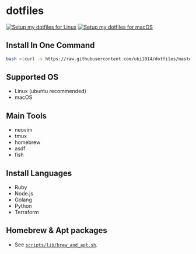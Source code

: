 # dotfiles

[![Setup my dotfiles for Linux](https://github.com/uki1014/dotfiles/actions/workflows/linux-os.yml/badge.svg)](https://github.com/uki1014/dotfiles/actions/workflows/linux-os.yml)
[![Setup my dotfiles for macOS](https://github.com/uki1014/dotfiles/actions/workflows/mac-os.yml/badge.svg)](https://github.com/uki1014/dotfiles/actions/workflows/mac-os.yml)

## Install In One Command

```sh
bash <(curl -s https://raw.githubusercontent.com/uki1014/dotfiles/master/scripts/install.sh)
```

## Supported OS

- Linux (ubuntu recommended)
- macOS

## Main Tools

- neovim
- tmux
- homebrew
- asdf
- fish

## Install Languages

- Ruby
- Node.js
- Golang
- Python
- Terraform

## Homebrew & Apt packages

- See [`scripts/lib/brew_and_apt.sh`](https://github.com/uki1014/dotfiles/blob/master/scripts/lib/brew_and_apt.sh).
